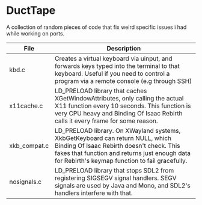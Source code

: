 # DuctTape
A collection of random pieces of code that fix weird specific issues i had while working on ports.

| File         | Description                                                                                                                                                                                                                    |
|--------------|--------------------------------------------------------------------------------------------------------------------------------------------------------------------------------------------------------------------------------|
| kbd.c        | Creates a virtual keyboard via uinput, and forwards keys typed into the terminal to that keyboard. Useful if you need to control a program via a remote console (e.g through SSH)                                              |
| x11cache.c   | LD_PRELOAD library that caches XGetWindowAttributes, only calling the actual X11 function every 10 seconds. This function is very CPU heavy and Binding Of Isaac Rebirth calls it every frame for some reason.                 |
| xkb_compat.c | LD_PRELOAD library. On XWayland systems, XkbGetKeyboard can return NULL, which Binding Of Isaac Rebirth doesn't check. This fakes that function and returns just enough data for Rebirth's keymap function to fail gracefully. |
| nosignals.c  | LD_PRELOAD library that stops SDL2 from registering SIGSEGV signal handlers. SEGV signals are used by Java and Mono, and SDL2's handlers interfere with that.                                                                  |

